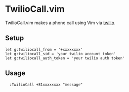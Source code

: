 TwilioCall.vim
==============

TwilioCall.vim makes a phone call using Vim via [twilio](http://twilio.com/).


Setup
-----

```
let g:twiliocall_from = '+xxxxxxxx'
let g:twiliocall_sid = 'your twilio account token'
let g:twiliocall_auth_token = 'your twilio auth token'
```

Usage
-----

```
  :TwilioCall +81xxxxxxxx "message"
```


